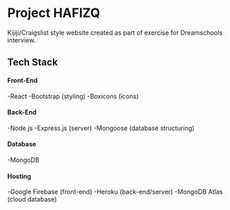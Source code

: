 # Project HAFIZQ
Kijiji/Craigslist style website created as part of exercise for Dreamschools interview. 

## Tech Stack
#### Front-End
-React
-Bootstrap (styling)
-Boxicons (icons)

#### Back-End
-Node.js
-Express.js (server)
-Mongoose (database structuring)

#### Database
-MongoDB

#### Hosting
-Google Firebase (front-end)
-Heroku (back-end/server)
-MongoDB Atlas (cloud database)